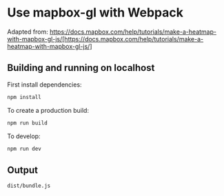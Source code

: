 # Use mapbox-gl with Webpack

Adapted from: https://docs.mapbox.com/help/tutorials/make-a-heatmap-with-mapbox-gl-js/[https://docs.mapbox.com/help/tutorials/make-a-heatmap-with-mapbox-gl-js/]

## Building and running on localhost

First install dependencies:

```sh
npm install
```

To create a production build:

```sh
npm run build
```

To develop:

```sh
npm run dev
```

## Output

```sh
dist/bundle.js
```
